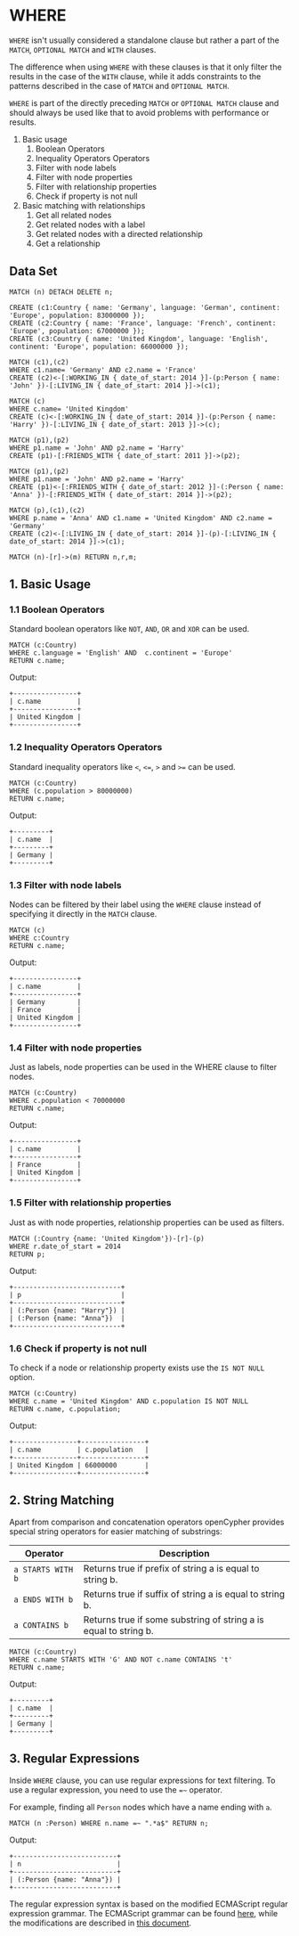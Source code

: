 # WHERE

`WHERE` isn't usually considered a standalone clause but rather a part of the `MATCH`, `OPTIONAL MATCH` and `WITH` clauses.

The difference when using `WHERE` with these clauses is that it only filter the results in the case of the `WITH` clause, while it adds constraints to the patterns described in the case of `MATCH` and `OPTIONAL MATCH`.

`WHERE` is part of the directly preceding `MATCH` or `OPTIONAL MATCH` clause and should always be used like that to avoid problems with performance or results.

1. Basic usage
    1. Boolean Operators
    2. Inequality Operators Operators
    3. Filter with node labels
    4. Filter with node properties
    5. Filter with relationship properties
    6. Check if property is not null 
2. Basic matching with relationships
    1. Get all related nodes
    2. Get related nodes with a label
    3. Get related nodes with a directed relationship
    4. Get a relationship

## Data Set

```openCypher
MATCH (n) DETACH DELETE n;

CREATE (c1:Country { name: 'Germany', language: 'German', continent: 'Europe', population: 83000000 });
CREATE (c2:Country { name: 'France', language: 'French', continent: 'Europe', population: 67000000 });
CREATE (c3:Country { name: 'United Kingdom', language: 'English', continent: 'Europe', population: 66000000 });

MATCH (c1),(c2)
WHERE c1.name= 'Germany' AND c2.name = 'France'
CREATE (c2)<-[:WORKING_IN { date_of_start: 2014 }]-(p:Person { name: 'John' })-[:LIVING_IN { date_of_start: 2014 }]->(c1);

MATCH (c)
WHERE c.name= 'United Kingdom'
CREATE (c)<-[:WORKING_IN { date_of_start: 2014 }]-(p:Person { name: 'Harry' })-[:LIVING_IN { date_of_start: 2013 }]->(c);

MATCH (p1),(p2)
WHERE p1.name = 'John' AND p2.name = 'Harry'
CREATE (p1)-[:FRIENDS_WITH { date_of_start: 2011 }]->(p2);

MATCH (p1),(p2)
WHERE p1.name = 'John' AND p2.name = 'Harry'
CREATE (p1)<-[:FRIENDS_WITH { date_of_start: 2012 }]-(:Person { name: 'Anna' })-[:FRIENDS_WITH { date_of_start: 2014 }]->(p2);

MATCH (p),(c1),(c2)
WHERE p.name = 'Anna' AND c1.name = 'United Kingdom' AND c2.name = 'Germany'
CREATE (c2)<-[:LIVING_IN { date_of_start: 2014 }]-(p)-[:LIVING_IN { date_of_start: 2014 }]->(c1);

MATCH (n)-[r]->(m) RETURN n,r,m;
```

## 1. Basic Usage

### 1.1 Boolean Operators

Standard boolean operators like `NOT`, `AND`, `OR` and `XOR` can be used.

```openCypher
MATCH (c:Country)
WHERE c.language = 'English' AND  c.continent = 'Europe'
RETURN c.name;
```

Output:
```
+----------------+
| c.name         |
+----------------+
| United Kingdom |
+----------------+
```

### 1.2 Inequality Operators Operators

Standard inequality operators like `<`, `<=`, `>` and `>=` can be used.

```openCypher
MATCH (c:Country)
WHERE (c.population > 80000000)
RETURN c.name;
```

Output:
```
+---------+
| c.name  |
+---------+
| Germany |
+---------+
```

### 1.3 Filter with node labels

Nodes can be filtered by their label using the `WHERE` clause instead of specifying it directly in the `MATCH` clause.

```openCypher
MATCH (c)
WHERE c:Country
RETURN c.name;
```

Output:
```
+----------------+
| c.name         |
+----------------+
| Germany        |
| France         |
| United Kingdom |
+----------------+
```

### 1.4 Filter with node properties

Just as labels, node properties can be used in the WHERE clause to filter nodes.

```openCypher
MATCH (c:Country)
WHERE c.population < 70000000
RETURN c.name;
```

Output:
```
+----------------+
| c.name         |
+----------------+
| France         |
| United Kingdom |
+----------------+
```

### 1.5 Filter with relationship properties

Just as with node properties, relationship properties can be used as filters.

```openCypher
MATCH (:Country {name: 'United Kingdom'})-[r]-(p)
WHERE r.date_of_start = 2014
RETURN p;
```

Output:
```
+---------------------------+
| p                         |
+---------------------------+
| (:Person {name: "Harry"}) |
| (:Person {name: "Anna"})  |
+---------------------------+
```

### 1.6 Check if property is not null

To check if a node or relationship property exists use the `IS NOT NULL` option.

```openCypher
MATCH (c:Country)
WHERE c.name = 'United Kingdom' AND c.population IS NOT NULL
RETURN c.name, c.population;
```

Output:
```
+----------------+----------------+
| c.name         | c.population   |
+----------------+----------------+
| United Kingdom | 66000000       |
+----------------+----------------+
```

## 2. String Matching

Apart from comparison and concatenation operators openCypher provides special
string operators for easier matching of substrings:

Operator           | Description
-------------------|------------
 `a STARTS WITH b` | Returns true if prefix of string a is equal to string b.
 `a ENDS WITH b`   | Returns true if suffix of string a is equal to string b.
 `a CONTAINS b`    | Returns true if some substring of string a is equal to string b.

 ```openCypher
MATCH (c:Country)
WHERE c.name STARTS WITH 'G' AND NOT c.name CONTAINS 't'
RETURN c.name;
```

Output:
```
+---------+
| c.name  |
+---------+
| Germany |
+---------+
```

## 3. Regular Expressions

Inside `WHERE` clause, you can use regular expressions for text filtering. To
use a regular expression, you need to use the `=~` operator.

For example, finding all `Person` nodes which have a name ending with `a`.

```opencypher
MATCH (n :Person) WHERE n.name =~ ".*a$" RETURN n;
```

Output:
```
+--------------------------+
| n                        |
+--------------------------+
| (:Person {name: "Anna"}) |
+--------------------------+
```

The regular expression syntax is based on the modified ECMAScript regular
expression grammar. The ECMAScript grammar can be found
[here](http://ecma-international.org/ecma-262/5.1/#sec-15.10), while the
modifications are described in [this
document](https://en.cppreference.com/w/cpp/regex/ecmascript).